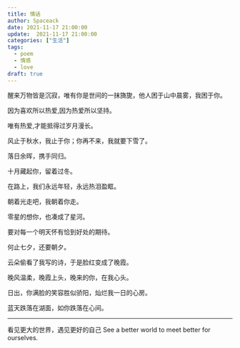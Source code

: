 ```yaml
---
title: 情话
author: Spaceack
date: 2021-11-17 21:00:00
update:  2021-11-17 21:00:00
categories: ["生活"]
tags: 
  - poem
  - 情感 
  - love
draft: true
---
```

醒来万物皆是沉寂，唯有你是世间的一抹旖旎，他人困于山中晨雾，我困于你。

因为喜欢所以热爱,因为热爱所以坚持。

唯有热爱,才能抵得过岁月漫长。

风止于秋水，我止于你；你再不来，我就要下雪了。

落日余晖，携手同归。

十月藏起你，留着过冬。

在路上，我们永远年轻，永远热泪盈眶。

朝着光走吧，我朝着你走。

零星的想你，也凑成了星河。

要对每一个明天怀有恰到好处的期待。

何止七夕，还要朝夕。

云朵偷看了我写的诗，于是脸红变成了晚霞。

晚风温柔，晚霞上头，晚来的你，在我心头。

日出，你满脸的笑容胜似骄阳，灿烂我一日的心房。

蓝天跌落在湖面，如你跌落在心间。

---

看见更大的世界，遇见更好的自己
See a better world to meet better for ourselves.
